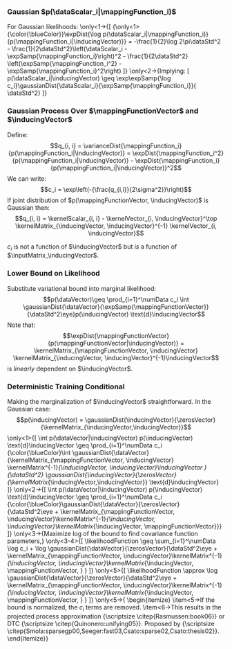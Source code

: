 <!--frame start-->
### Gaussian $p(\dataScalar_i|\mappingFunction_i)$

For Gaussian likelihoods: \only<1->{\[
  {\only<1>{\color{\blueColor}}\expDist{\log p(\dataScalar_i|\mappingFunction_i)}{p(\mappingFunction_i|\inducingVector)}} = -\frac{1}{2}\log 2\pi\dataStd^2 - \frac{1}{2\dataStd^2}\left(\dataScalar_i - \expSamp{\mappingFunction_i}\right)^2 - \frac{1}{2\dataStd^2} \left(\expSamp{\mappingFunction_i^2} - \expSamp{\mappingFunction_i}^2\right)
  \]} \only<2->{Implying:
    \[
  p(\dataScalar_i|\inducingVector) \geq \exp\expSamp{\log c_i}\gaussianDist{\dataScalar_i}{\expSamp{\mappingFunction_i}}{ \dataStd^2}
  \]}

<!--frame end-->
<!--frame start-->
### Gaussian Process Over $\mappingFunctionVector$ and $\inducingVector$

Define:
$$q_{i, i} = \varianceDist{\mappingFunction_i}{p(\mappingFunction_i|\inducingVector)} = \expDist{\mappingFunction_i^2}{p(\mappingFunction_i|\inducingVector)} - \expDist{\mappingFunction_i}{p(\mappingFunction_i|\inducingVector)}^2$$
We can write: $$c_i = \exp\left(-{\frac{q_{i,i}}{2\sigma^2}}\right)$$ If
joint distribution of $p(\mappingFunctionVector, \inducingVector)$ is
Gaussian then:
$$q_{i, i} = \kernelScalar_{i, i} - \kernelVector_{i, \inducingVector}^\top \kernelMatrix_{\inducingVector, \inducingVector}^{-1} \kernelVector_{i, \inducingVector}$$

$c_i$ is not a function of $\inducingVector$ but *is* a function of
$\inputMatrix_\inducingVector$.

<!--frame end-->
<!--frame start-->
### Lower Bound on Likelihood

Substitute variational bound into marginal likelihood:
$$p(\dataVector)\geq \prod_{i=1}^\numData c_i \int \gaussianDist{\dataVector}{\expSamp{\mappingFunctionVector}}{\dataStd^2\eye}p(\inducingVector) \text{d}\inducingVector$$
Note that:
$$\expDist{\mappingFunctionVector}{p(\mappingFunctionVector|\inducingVector)} = \kernelMatrix_{\mappingFunctionVector, \inducingVector} \kernelMatrix_{\inducingVector, \inducingVector}^{-1}\inducingVector$$
is *linearly* dependent on $\inducingVector$.

<!--frame end-->
<!--frame start-->
### Deterministic Training Conditional

Making the marginalization of $\inducingVector$ straightforward. In the
Gaussian case:
$$p(\inducingVector) = \gaussianDist{\inducingVector}{\zerosVector}{\kernelMatrix_{\inducingVector,\inducingVector}}$$
\only<1>{\[
    \int p(\dataVector|\inducingVector) p(\inducingVector) \text{d}\inducingVector  \geq \prod_{i=1}^\numData c_i {\color{\blueColor}\int \gaussianDist{\dataVector}{\kernelMatrix_{\mappingFunctionVector, \inducingVector} \kernelMatrix^{-1}_{\inducingVector, \inducingVector}\inducingVector }{\dataStd^2} \gaussianDist{\inducingVector}{\zerosVector}{\kernelMatrix_{\inducingVector,\inducingVector}} \text{d}\inducingVector} \]}
\only<2->{\[
    \int p(\dataVector|\inducingVector) p(\inducingVector) \text{d}\inducingVector \geq \prod_{i=1}^\numData c_i {\color{\blueColor}\gaussianDist{\dataVector}{\zerosVector}{\dataStd^2\eye + \kernelMatrix_{\mappingFunctionVector, \inducingVector}\kernelMatrix^{-1}_{\inducingVector, \inducingVector}\kernelMatrix_{\inducingVector, \mappingFunctionVector}}} \]}
\only<3->{Maximize log of the bound to find covariance function parameters,}
\only<3-4>{\[
    \likelihoodFunction \geq \sum_{i=1}^\numData \log c_i + \log \gaussianDist{\dataVector}{\zerosVector}{\dataStd^2\eye + \kernelMatrix_{\mappingFunctionVector, \inducingVector}\kernelMatrix^{-1}_{\inducingVector, \inducingVector}\kernelMatrix_{\inducingVector, \mappingFunctionVector, } }
    \]} \only<5>{\[
    \likelihoodFunction \approx \log \gaussianDist{\dataVector}{\zerosVector}{\dataStd^2\eye + \kernelMatrix_{\mappingFunctionVector, \inducingVector}\kernelMatrix^{-1}_{\inducingVector, \inducingVector}\kernelMatrix_{\inducingVector, \mappingFunctionVector, } }
    \]} \only<5->{
    \begin{itemize}
      \item<5->If the bound is normalized, the $c_i$ terms are removed.
      \item<6->This results in the projected process approximation {\scriptsize \citep{Rasmussen:book06}} or DTC {\scriptsize \citep{Quinonero:unifying05}}. Proposed by {\scriptsize \citep{Smola:sparsegp00,Seeger:fast03,Csato:sparse02,Csato:thesis02}}.
      \end{itemize}}

<!--frame end-->

